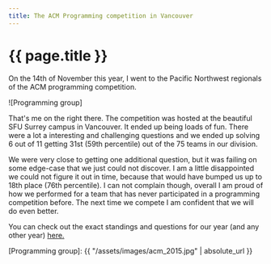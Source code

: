 ```yaml
---
title: The ACM Programming competition in Vancouver
---
```


{{ page.title }}
================

On the 14th of November this year, I went to the Pacific Northwest regionals of the ACM programming competition.

![Programming group]

That's me on the right there. The competition was hosted at the beautiful SFU Surrey campus in Vancouver. It ended up being loads of fun.
There were a lot a interesting and challenging questions and we ended up solving 6 out of 11 getting 31st (59th percentile) out of the 75 teams in our division.

We were very close to getting one additional question, but it was failing on some edge-case that we just could not discover.
I am a little disappointed we could not figure it out in time, because that would have bumped us up to 18th place (76th percentile).
I can not complain though, overall I am proud of how we performed for a team that has never participated in a programming competition before.
The next time we compete I am confident that we will do even better.

You can check out the exact standings and questions for our year (and any other year) [here.](http://www.acmicpc-pacnw.org/results.htm)

[Programming group]: {{ "/assets/images/acm_2015.jpg" | absolute_url }}
